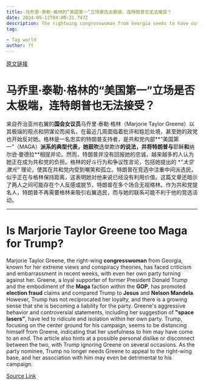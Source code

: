 ```yaml
---
title: 马乔里·泰勒·格林的“美国第一”立场是否太极端，连特朗普也无法接受？
date: 2024-05-12T04:00:21.747Z
description: The rightwing congresswoman from Georgia seems to have outlived her usefulness to the former president
tag: 

- Tag world
author: ft
---
```


[原文链接](https://ft.com/content/45bcaffa-b261-4dff-bf9c-7eaf5adae7f6)

# 马乔里·泰勒·格林的“美国第一”立场是否太极端，连特朗普也无法接受？

来自乔治亚州右翼的**国会女议员**马乔里·泰勒·格林（Marjorie Taylor Greene）以其极端的观点和阴谋论而闻名，在最近几周面临着批评和尴尬处境，甚至她的政党也开始反对她。格林是一名忠实的特朗普支持者，是共和党内部**“美国第一”（MAGA）**派系的典型代表，她鼓吹**选举欺诈**的说法，并将特朗普与**耶稣**和**纳尔逊·曼德拉**相提并论。然而，特朗普并没有回报她的忠诚，越来越多的人认为她正在成为共和党的负担。格林的好斗行为和争议性言论，包括她提出的 **"太空激光"* 理论，使其在共和党内受到嘲笑和孤立。特朗普在竞选中注重中间派选民，似乎正在与格林保持距离，这表明她对他来说已经没有利用价值。这篇文章还暗示了两人之间可能存在个人反感或脱节，特朗普在多个场合无视格林。作为共和党提名人，特朗普不再需要格林来吸引右翼选民，而与她的联系可能不利于他的竞选活动。

---

# Is Marjorie Taylor Greene too Maga for Trump? 

Marjorie Taylor Greene, the right-wing **congresswoman** from Georgia, known for her extreme views and conspiracy theories, has faced criticism and embarrassment in recent weeks, with even her own party turning against her. Greene, a loyal supporter of former President Donald Trump and the embodiment of the **Maga** faction within the **GOP**, has promoted **election fraud** claims and compared Trump to **Jesus** and **Nelson Mandela**. However, Trump has not reciprocated her loyalty, and there is a growing sense that she is becoming a liability for the party. Greene's aggressive behavior and controversial statements, including her suggestion of **"space lasers"**, have led to ridicule and isolation within her own party. Trump, focusing on the center ground for his campaign, seems to be distancing himself from Greene, indicating that her usefulness to him may have come to an end. The article also hints at a possible personal dislike or disconnect between the two, with Trump ignoring Greene on several occasions. As the party nominee, Trump no longer needs Greene to appeal to the right-wing base, and her association with him may even be detrimental to his campaign.

[Source Link](https://ft.com/content/45bcaffa-b261-4dff-bf9c-7eaf5adae7f6)

